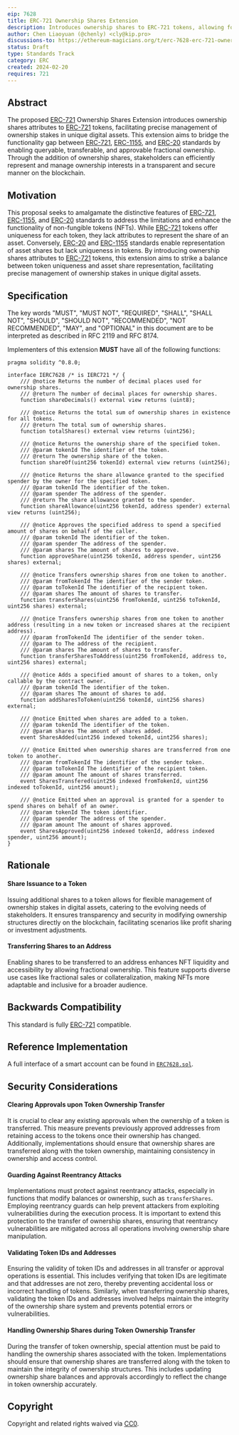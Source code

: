 ```yaml
---
eip: 7628
title: ERC-721 Ownership Shares Extension
description: Introduces ownership shares to ERC-721 tokens, allowing for queryable, transferable, and approvable fractional ownership.
author: Chen Liaoyuan (@chenly) <cly@kip.pro>
discussions-to: https://ethereum-magicians.org/t/erc-7628-erc-721-ownership-shares-extension/18744
status: Draft
type: Standards Track
category: ERC
created: 2024-02-20
requires: 721
---
```


## Abstract

The proposed [ERC-721](./eip-721.md) Ownership Shares Extension introduces ownership shares attributes to [ERC-721](./eip-721.md) tokens, facilitating precise management of ownership stakes in unique digital assets. This extension aims to bridge the functionality gap between [ERC-721](./eip-721.md), [ERC-1155](./eip-1155.md), and [ERC-20](./eip-20.md) standards by enabling queryable, transferable, and approvable fractional ownership. Through the addition of ownership shares, stakeholders can efficiently represent and manage ownership interests in a transparent and secure manner on the blockchain.

## Motivation

This proposal seeks to amalgamate the distinctive features of [ERC-721](./eip-721.md), [ERC-1155](./eip-1155.md), and [ERC-20](./eip-20.md) standards to address the limitations and enhance the functionality of non-fungible tokens (NFTs). While [ERC-721](./eip-721.md) tokens offer uniqueness for each token, they lack attributes to represent the share of an asset. Conversely, [ERC-20](./eip-20.md) and [ERC-1155](./eip-1155.md) standards enable representation of asset shares but lack uniqueness in tokens. By introducing ownership shares attributes to [ERC-721](./eip-721.md) tokens, this extension aims to strike a balance between token uniqueness and asset share representation, facilitating precise management of ownership stakes in unique digital assets.

## Specification

The key words "MUST", "MUST NOT", "REQUIRED", "SHALL", "SHALL NOT", "SHOULD", "SHOULD NOT", "RECOMMENDED", "NOT RECOMMENDED", "MAY", and "OPTIONAL" in this document are to be interpreted as described in RFC 2119 and RFC 8174.

Implementers of this extension **MUST** have all of the following functions:

```solidity
pragma solidity ^0.8.0;

interface IERC7628 /* is IERC721 */ {
    /// @notice Returns the number of decimal places used for ownership shares.
    /// @return The number of decimal places for ownership shares.
    function shareDecimals() external view returns (uint8);

    /// @notice Returns the total sum of ownership shares in existence for all tokens.
    /// @return The total sum of ownership shares.
    function totalShares() external view returns (uint256);

    /// @notice Returns the ownership share of the specified token.
    /// @param tokenId The identifier of the token.
    /// @return The ownership share of the token.
    function shareOf(uint256 tokenId) external view returns (uint256);

    /// @notice Returns the share allowance granted to the specified spender by the owner for the specified token.
    /// @param tokenId The identifier of the token.
    /// @param spender The address of the spender.
    /// @return The share allowance granted to the spender.
    function shareAllowance(uint256 tokenId, address spender) external view returns (uint256);

    /// @notice Approves the specified address to spend a specified amount of shares on behalf of the caller.
    /// @param tokenId The identifier of the token.
    /// @param spender The address of the spender.
    /// @param shares The amount of shares to approve.
    function approveShare(uint256 tokenId, address spender, uint256 shares) external;

    /// @notice Transfers ownership shares from one token to another.
    /// @param fromTokenId The identifier of the sender token.
    /// @param toTokenId The identifier of the recipient token.
    /// @param shares The amount of shares to transfer.
    function transferShares(uint256 fromTokenId, uint256 toTokenId, uint256 shares) external;

    /// @notice Transfers ownership shares from one token to another address (resulting in a new token or increased shares at the recipient address).
    /// @param fromTokenId The identifier of the sender token.
    /// @param to The address of the recipient.
    /// @param shares The amount of shares to transfer.
    function transferSharesToAddress(uint256 fromTokenId, address to, uint256 shares) external; 

    /// @notice Adds a specified amount of shares to a token, only callable by the contract owner.
    /// @param tokenId The identifier of the token.
    /// @param shares The amount of shares to add.
    function addSharesToToken(uint256 tokenId, uint256 shares) external;

    /// @notice Emitted when shares are added to a token.
    /// @param tokenId The identifier of the token.
    /// @param shares The amount of shares added.
    event SharesAdded(uint256 indexed tokenId, uint256 shares);

    /// @notice Emitted when ownership shares are transferred from one token to another.
    /// @param fromTokenId The identifier of the sender token.
    /// @param toTokenId The identifier of the recipient token.
    /// @param amount The amount of shares transferred.
    event SharesTransfered(uint256 indexed fromTokenId, uint256 indexed toTokenId, uint256 amount);

    /// @notice Emitted when an approval is granted for a spender to spend shares on behalf of an owner.
    /// @param tokenId The token identifier.
    /// @param spender The address of the spender.
    /// @param amount The amount of shares approved.
    event SharesApproved(uint256 indexed tokenId, address indexed spender, uint256 amount);
}
```

## Rationale

#### Share Issuance to a Token

Issuing additional shares to a token allows for flexible management of ownership stakes in digital assets, catering to the evolving needs of stakeholders. It ensures transparency and security in modifying ownership structures directly on the blockchain, facilitating scenarios like profit sharing or investment adjustments.

#### Transferring Shares to an Address

Enabling shares to be transferred to an address enhances NFT liquidity and accessibility by allowing fractional ownership. This feature supports diverse use cases like fractional sales or collateralization, making NFTs more adaptable and inclusive for a broader audience.

## Backwards Compatibility

This standard is fully [ERC-721](./eip-721.md) compatible.

## Reference Implementation

A full interface of a smart account can be found in [`ERC7628.sol`](../assets/eip-7628/ERC7628.sol).

## Security Considerations

#### Clearing Approvals upon Token Ownership Transfer
It is crucial to clear any existing approvals when the ownership of a token is transferred. This measure prevents previously approved addresses from retaining access to the tokens once their ownership has changed. Additionally, implementations should ensure that ownership shares are transferred along with the token ownership, maintaining consistency in ownership and access control.

#### Guarding Against Reentrancy Attacks
Implementations must protect against reentrancy attacks, especially in functions that modify balances or ownership, such as `transferShares`. Employing reentrancy guards can help prevent attackers from exploiting vulnerabilities during the execution process. It is important to extend this protection to the transfer of ownership shares, ensuring that reentrancy vulnerabilities are mitigated across all operations involving ownership share manipulation.

#### Validating Token IDs and Addresses
Ensuring the validity of token IDs and addresses in all transfer or approval operations is essential. This includes verifying that token IDs are legitimate and that addresses are not zero, thereby preventing accidental loss or incorrect handling of tokens. Similarly, when transferring ownership shares, validating the token IDs and addresses involved helps maintain the integrity of the ownership share system and prevents potential errors or vulnerabilities.

#### Handling Ownership Shares during Token Ownership Transfer
During the transfer of token ownership, special attention must be paid to handling the ownership shares associated with the token. Implementations should ensure that ownership shares are transferred along with the token to maintain the integrity of ownership structures. This includes updating ownership share balances and approvals accordingly to reflect the change in token ownership accurately.

## Copyright

Copyright and related rights waived via [CC0](../LICENSE.md).
